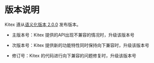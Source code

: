 # 版本说明

Kitex 遵从[语义化版本 2.0.0](https://semver.org/lang/zh-CN/) 发布版本。

- 主版本号：Kitex 提供的API出现不兼容的情况时，升级该版本号

- 次版本号：Kitex 提供新的功能特性同时保持向下兼容时，升级该版本号

- 修订号：Kitex 的代码进行向下兼容的问题修复时，升级该版本号
